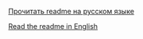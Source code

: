 [Прочитать readme на русском языке](https://github.com/Galileosky-RSA-LLC/templates/blob/master/readme_ru.md)

[Read the readme in English](https://github.com/Galileosky-RSA-LLC/templates/blob/master/readme_en.md)
